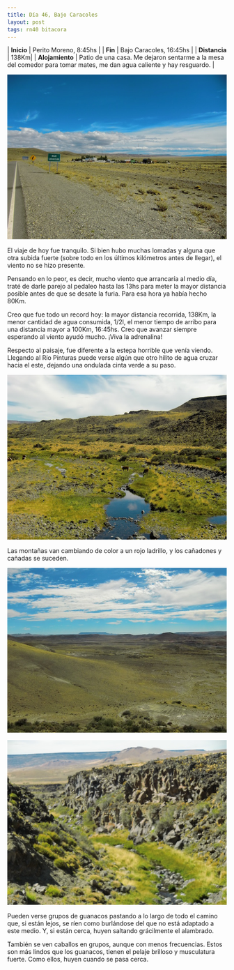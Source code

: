 ```yaml
---
title: Día 46, Bajo Caracoles
layout: post
tags: rn40 bitacora
---
```


| **Inicio**      | Perito Moreno, 8:45hs |
| **Fin**         | Bajo Caracoles, 16:45hs |
| **Distancia**   | 138Km|
| **Alojamiento** | Patio de una casa. Me dejaron sentarme a la mesa del comedor para tomar mates, me dan agua caliente y hay resguardo. |

[![](/images/2015-02-20-bajo-caracoles_3_thumb.jpg)](/images/2015-02-20-bajo-caracoles_3.jpg)

El viaje de hoy fue tranquilo. Si bien hubo muchas lomadas y alguna que otra subida fuerte (sobre todo en los últimos kilómetros antes de llegar), el viento no se hizo presente.

Pensando en lo peor, es decir, mucho viento que arrancaría al medio día, traté de darle parejo al pedaleo hasta las 13hs para meter la mayor distancia posible antes de que se desate la furia. Para esa hora ya había hecho 80Km.

Creo que fue todo un record hoy: la mayor distancia recorrida, 138Km, la menor cantidad de agua consumida, 1/2l, el menor tiempo de arribo para una distancia mayor a 100Km, 16:45hs. Creo que avanzar siempre esperando al viento ayudó mucho. ¡Viva la adrenalina!

Respecto al paisaje, fue diferente a la estepa horrible que venía viendo. Llegando al Río Pinturas puede verse algún que otro hilito de agua cruzar hacia el este, dejando una ondulada cinta verde a su paso.

[![](/images/2015-02-20-bajo-caracoles_1_thumb.jpg)](/images/2015-02-20-bajo-caracoles_1.jpg)

Las montañas van cambiando de color a un rojo ladrillo, y los cañadones y cañadas se suceden.

[![](/images/2015-02-20-bajo-caracoles_0_thumb.jpg)](/images/2015-02-20-bajo-caracoles_0.jpg)

[![](/images/2015-02-20-bajo-caracoles_2_thumb.jpg)](/images/2015-02-20-bajo-caracoles_2.jpg)


Pueden verse grupos de guanacos pastando a lo largo de todo el camino que, si están lejos, se ríen como burlándose del que no está adaptado a este medio. Y, si están cerca, huyen saltando grácilmente el alambrado.

También se ven caballos en grupos, aunque con menos frecuencias. Estos son más lindos que los guanacos, tienen el pelaje brilloso y musculatura fuerte. Como ellos, huyen cuando se pasa cerca.